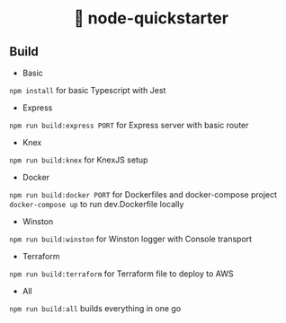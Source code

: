 <h1 align="center">🦥 node-quickstarter</h1>

## Build

- Basic

`npm install` for basic Typescript with Jest

- Express

`npm run build:express PORT` for Express server with basic router

- Knex

`npm run build:knex` for KnexJS setup

- Docker

`npm run build:docker PORT` for Dockerfiles and docker-compose project
`docker-compose up` to run dev.Dockerfile locally

- Winston

`npm run build:winston` for Winston logger with Console transport

- Terraform

`npm run build:terraform` for Terraform file to deploy to AWS

- All

`npm run build:all` builds everything in one go
